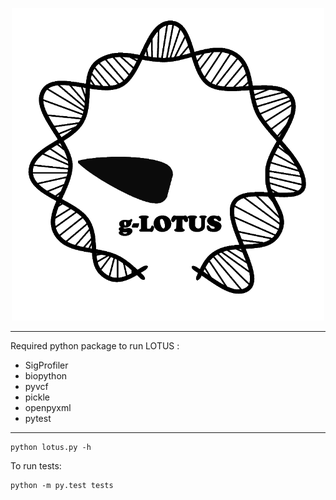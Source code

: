 
<p align="center">
  <img width="500" height="500" src="img/g-LOTUS.gif">
</p>

----

Required python package to run LOTUS :
  - SigProfiler
  - biopython
  - pyvcf
  - pickle
  - openpyxml
  - pytest
----

``` 
python lotus.py -h
```

To run tests:

``` 
python -m py.test tests
```
